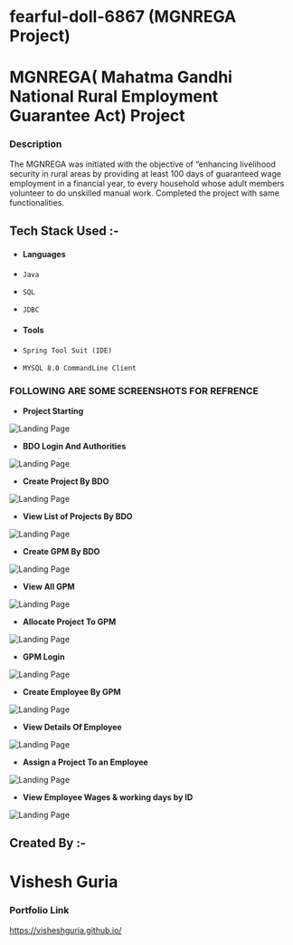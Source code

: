 # fearful-doll-6867 (MGNREGA Project)

# MGNREGA( Mahatma Gandhi National Rural Employment Guarantee Act) Project 
### Description
The MGNREGA was initiated with the objective of “enhancing livelihood security in rural areas by providing at least 100 days of guaranteed wage employment in a financial year, to every household whose adult members volunteer to do unskilled manual work. Completed the project with same functionalities.

## Tech Stack Used :- 
- #### Languages
- `Java`
- `SQL`
- `JDBC`

- #### Tools
- `Spring Tool Suit (IDE)`
- `MYSQL 8.0 CommandLine Client`


### FOLLOWING ARE SOME SCREENSHOTS FOR REFRENCE

- **Project Starting**
 
![Landing Page](https://miro.medium.com/max/720/1*LD5Cr_BDFHSl22Ymb5vzSw.jpeg)


- **BDO Login And Authorities**

![Landing Page](https://miro.medium.com/max/720/1*y82jo2QdyFuGRGzmKXdzfA.jpeg)


- **Create Project By BDO**
 
![Landing Page](https://miro.medium.com/max/720/1*IvE4hdvARPZxprOJsC6IIA.jpeg)


- **View List of Projects By BDO**

![Landing Page](https://miro.medium.com/max/720/1*rDfI-krXeyFoL8f3a7844Q.jpeg)


- **Create GPM By BDO**
 
![Landing Page](https://miro.medium.com/max/720/1*yAZo2AV3djeQeVDQ1okgYw.jpeg)


- **View All GPM**

![Landing Page](https://miro.medium.com/max/720/1*zJmIXTvP6R8PfubC9uhv_Q.jpeg)


- **Allocate Project To GPM**
 
![Landing Page](https://miro.medium.com/max/720/1*TRJfIEi_E6qOwuKBpgnLHw.jpeg)


- **GPM Login**

![Landing Page](https://miro.medium.com/max/720/1*V718HNgndoi8dGLEA0DtKQ.jpeg)


- **Create Employee By GPM**
 
![Landing Page](https://miro.medium.com/max/720/1*aG6Zc6a3EL31U5nB9vF2pA.jpeg)


- **View Details Of Employee**

![Landing Page](https://miro.medium.com/max/720/1*B7tw38H4PPFZROpPDwKkxQ.jpeg)


- **Assign a Project To an Employee**
 
![Landing Page](https://miro.medium.com/max/720/1*XRgzz-oRIgzZcrWK83h82A.jpeg)


- **View Employee Wages & working days by ID**

![Landing Page](https://miro.medium.com/max/720/1*Hwp-VDtsynZ2Xs1Nhkmelg.jpeg)


## Created By :-
# Vishesh Guria


### Portfolio Link
https://visheshguria.github.io/





